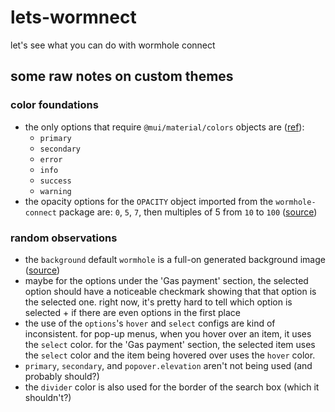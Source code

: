 # lets-wormnect
let's see what you can do with wormhole connect

## some raw notes on custom themes

### color foundations
* the only options that require `@mui/material/colors` objects are ([ref](https://mui.com/material-ui/customization/color/)):
  - `primary`
  - `secondary`
  - `error`
  - `info`
  - `success`
  - `warning`
* the opacity options for the `OPACITY` object imported from the `wormhole-connect` package are: `0`, `5`, `7`, then multiples of 5 from `10` to `100` ([source](https://github.com/wormhole-foundation/wormhole-connect/blob/e032790ba4496ce6068222bf89da332d3bf99610/wormhole-connect-loader/src/theme.ts#L74))

### random observations
* the `background` default `wormhole` is a full-on generated background image ([source](https://github.com/wormhole-foundation/wormhole-connect/blob/e032790ba4496ce6068222bf89da332d3bf99610/wormhole-connect/src/components/Background/BackgroundImage.tsx#L16))
* maybe for the options under the 'Gas payment' section, the selected option should have a noticeable checkmark showing that that option is the selected one. right now, it's pretty hard to tell which option is selected + if there are even options in the first place
* the use of the `options`'s `hover` and `select` configs are kind of inconsistent. for pop-up menus, when you hover over an item, it uses the `select` color. for the 'Gas payment' section, the selected item uses the `select` color and the item being hovered over uses the `hover` color.
* `primary`, `secondary`, and `popover.elevation` aren't not being used (and probably should?)
* the `divider` color is also used for the border of the search box (which it shouldn't?)

